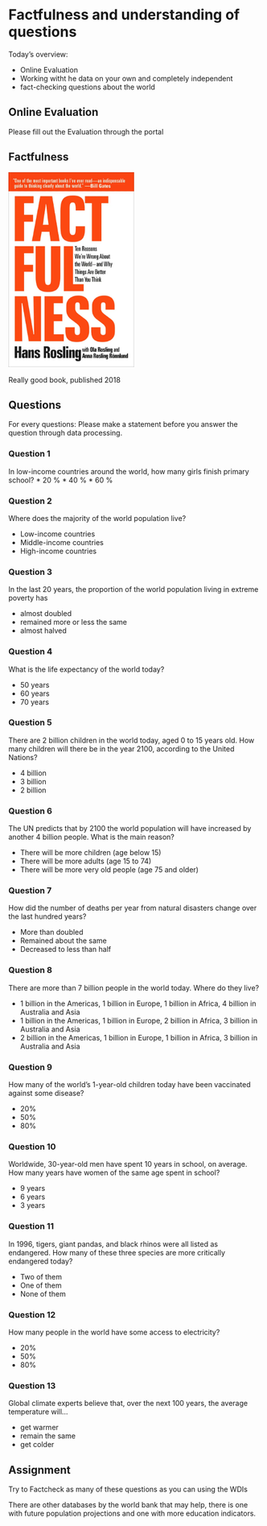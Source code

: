 
# Factfulness and understanding of questions

Today’s overview:

- Online Evaluation
- Working witht he data on your own and completely independent
- fact-checking questions about the world

## Online Evaluation

Please fill out the Evaluation through the portal

## Factfulness

[<img src="factfulness.webp" width="250"/>](factfulness.webp)

Really good book, published 2018

## Questions

For every questions: Please make a statement before you answer the
question through data processing.

### Question 1

In low-income countries around the world, how many girls finish primary
school? \* 20 % \* 40 % \* 60 %

### Question 2

Where does the majority of the world population live?

- Low-income countries
- Middle-income countries
- High-income countries

### Question 3

In the last 20 years, the proportion of the world population living in
extreme poverty has

- almost doubled
- remained more or less the same
- almost halved

### Question 4

What is the life expectancy of the world today?

- 50 years
- 60 years
- 70 years

### Question 5

There are 2 billion children in the world today, aged 0 to 15 years old.
How many children will there be in the year 2100, according to the
United Nations?

- 4 billion
- 3 billion
- 2 billion

### Question 6

The UN predicts that by 2100 the world population will have increased by
another 4 billion people. What is the main reason?

- There will be more children (age below 15)
- There will be more adults (age 15 to 74)
- There will be more very old people (age 75 and older)

### Question 7

How did the number of deaths per year from natural disasters change over
the last hundred years?

- More than doubled
- Remained about the same
- Decreased to less than half

### Question 8

There are more than 7 billion people in the world today. Where do they
live?

- 1 billion in the Americas, 1 billion in Europe, 1 billion in Africa, 4
  billion in Australia and Asia
- 1 billion in the Americas, 1 billion in Europe, 2 billion in Africa, 3
  billion in Australia and Asia
- 2 billion in the Americas, 1 billion in Europe, 1 billion in Africa, 3
  billion in Australia and Asia

### Question 9

How many of the world’s 1-year-old children today have been vaccinated
against some disease?

- 20%
- 50%
- 80%

### Question 10

Worldwide, 30-year-old men have spent 10 years in school, on average.
How many years have women of the same age spent in school?

- 9 years
- 6 years
- 3 years

### Question 11

In 1996, tigers, giant pandas, and black rhinos were all listed as
endangered. How many of these three species are more critically
endangered today?

- Two of them
- One of them
- None of them

### Question 12

How many people in the world have some access to electricity?

- 20%
- 50%
- 80%

### Question 13

Global climate experts believe that, over the next 100 years, the
average temperature will…

- get warmer
- remain the same
- get colder

## Assignment

Try to Factcheck as many of these questions as you can using the WDIs

There are other databases by the world bank that may help, there is one
with future population projections and one with more education
indicators.
